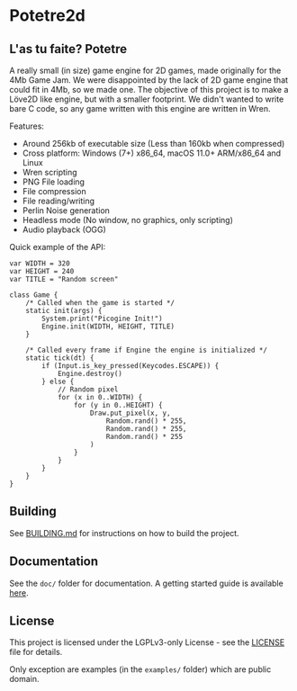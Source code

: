 # Potetre2d

L'as tu faite? Potetre
---

A really small (in size) game engine for 2D games, made originally for the
4Mb Game Jam. We were disappointed by the lack of 2D game engine that could
fit in 4Mb, so we made one. The objective of this project is to make a Löve2D
like engine, but with a smaller footprint. We didn't wanted to write bare
C code, so any game written with this engine are written in Wren.

Features:
- Around 256kb of executable size (Less than 160kb when compressed)
- Cross platform: Windows (7+) x86_64, macOS 11.0+ ARM/x86_64 and Linux
- Wren scripting
- PNG File loading
- File compression
- File reading/writing
- Perlin Noise generation
- Headless mode (No window, no graphics, only scripting)
- Audio playback (OGG)

Quick example of the API:
```wren
var WIDTH = 320
var HEIGHT = 240
var TITLE = "Random screen"

class Game {
    /* Called when the game is started */
    static init(args) {
        System.print("Picogine Init!")
        Engine.init(WIDTH, HEIGHT, TITLE)
    }

    /* Called every frame if Engine the engine is initialized */
    static tick(dt) {
        if (Input.is_key_pressed(Keycodes.ESCAPE)) {
            Engine.destroy()
        } else {
            // Random pixel
            for (x in 0..WIDTH) {
                for (y in 0..HEIGHT) {
                    Draw.put_pixel(x, y,
                        Random.rand() * 255,
                        Random.rand() * 255,
                        Random.rand() * 255
                    )
                }
            }
        }
    }
}
```

## Building
See [BUILDING.md](BUILDING.md) for instructions on how to build the project.

## Documentation
See the `doc/` folder for documentation. A getting started guide is available
[here](doc/getting_started.md).

## License
This project is licensed under the LGPLv3-only License - see the
[LICENSE](LICENSE) file for details.

Only exception are examples (in the `examples/` folder) which are public domain.
